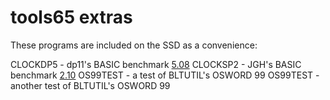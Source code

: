 # tools65 extras
These programs are included on the SSD as a convenience:

CLOCKDP5 - dp11's BASIC benchmark [5.08](https://github.com/dp111/ClockSP5/releases/tag/5.08)
CLOCKSP2 - JGH's BASIC benchmark [2.10](https://mdfs.net/Software/BBCBasic/Testing/)
OS99TEST - a test of BLTUTIL's OSWORD 99
OS99TEST - another test of BLTUTIL's OSWORD 99
